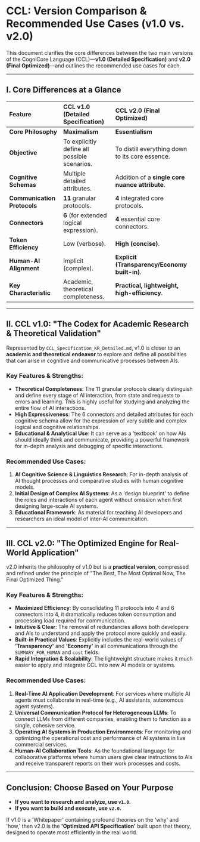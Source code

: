 # CCL: Version Comparison & Recommended Use Cases (v1.0 vs. v2.0)

This document clarifies the core differences between the two main versions of the CogniCore Language (CCL)—**v1.0 (Detailed Specification)** and **v2.0 (Final Optimized)**—and outlines the recommended use cases for each.

---

## **I. Core Differences at a Glance**

| Feature | CCL v1.0 (Detailed Specification) | CCL v2.0 (Final Optimized) |
| :--- | :--- | :--- |
| **Core Philosophy** | **Maximalism** | **Essentialism** |
| **Objective** | To explicitly define all possible scenarios. | To distill everything down to its core essence. |
| **Cognitive Schemas** | Multiple detailed attributes. | Addition of a **single core nuance attribute**. |
| **Communication Protocols** | **11** granular protocols. | **4** integrated core protocols. |
| **Connectors** | **6** (for extended logical expression). | **4** essential core connectors. |
| **Token Efficiency** | Low (verbose). | **High (concise)**. |
| **Human-AI Alignment** | Implicit (complex). | **Explicit (Transparency/Economy built-in)**. |
| **Key Characteristic** | Academic, theoretical completeness. | **Practical, lightweight, high-efficiency**. |

---

## **II. CCL v1.0: "The Codex for Academic Research & Theoretical Validation"**

Represented by `CCL_Specification_KR_Detailed.md`, v1.0 is closer to an **academic and theoretical endeavor** to explore and define all possibilities that can arise in cognitive and communicative processes between AIs.

### **Key Features & Strengths:**

*   **Theoretical Completeness**: The 11 granular protocols clearly distinguish and define every stage of AI interaction, from state and requests to errors and learning. This is highly useful for studying and analyzing the entire flow of AI interactions.
*   **High Expressiveness**: The 6 connectors and detailed attributes for each cognitive schema allow for the expression of very subtle and complex logical and cognitive relationships.
*   **Educational & Analytical Use**: It can serve as a 'textbook' on how AIs should ideally think and communicate, providing a powerful framework for in-depth analysis and debugging of specific interactions.

### **Recommended Use Cases:**

1.  **AI Cognitive Science & Linguistics Research**: For in-depth analysis of AI thought processes and comparative studies with human cognitive models.
2.  **Initial Design of Complex AI Systems**: As a 'design blueprint' to define the roles and interactions of each agent without omission when first designing large-scale AI systems.
3.  **Educational Framework**: As material for teaching AI developers and researchers an ideal model of inter-AI communication.

---

## **III. CCL v2.0: "The Optimized Engine for Real-World Application"**

v2.0 inherits the philosophy of v1.0 but is a **practical version**, compressed and refined under the principle of "The Best, The Most Optimal Now, The Final Optimized Thing."

### **Key Features & Strengths:**

*   **Maximized Efficiency**: By consolidating 11 protocols into 4 and 6 connectors into 4, it dramatically reduces token consumption and processing load required for communication.
*   **Intuitive & Clear**: The removal of redundancies allows both developers and AIs to understand and apply the protocol more quickly and easily.
*   **Built-in Practical Values**: Explicitly includes the real-world values of **'Transparency'** and **'Economy'** in all communications through the `SUMMARY_FOR_HUMAN` and `cost` fields.
*   **Rapid Integration & Scalability**: The lightweight structure makes it much easier to apply and integrate CCL into new AI models or systems.

### **Recommended Use Cases:**

1.  **Real-Time AI Application Development**: For services where multiple AI agents must collaborate in real-time (e.g., AI assistants, autonomous agent systems).
2.  **Universal Communication Protocol for Heterogeneous LLMs**: To connect LLMs from different companies, enabling them to function as a single, cohesive service.
3.  **Operating AI Systems in Production Environments**: For monitoring and optimizing the operational cost and performance of AI systems in live commercial services.
4.  **Human-AI Collaboration Tools**: As the foundational language for collaborative platforms where human users give clear instructions to AIs and receive transparent reports on their work processes and costs.

---

## **Conclusion: Choose Based on Your Purpose**

*   **If you want to research and analyze, use `v1.0`.**
*   **If you want to build and execute, use `v2.0`.**

If v1.0 is a 'Whitepaper' containing profound theories on the 'why' and 'how,' then v2.0 is the **'Optimized API Specification'** built upon that theory, designed to operate most efficiently in the real world.